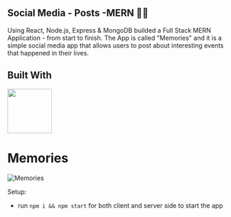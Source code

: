 ## Social Media - Posts -MERN 📲🤳

Using React, Node.js, Express & MongoDB builded a Full Stack MERN Application - from start to finish. The App is called "Memories" and it is a simple social media app that allows users to post about interesting events that happened in their lives.


## Built With
<code><img height="100" src="https://encrypted-tbn0.gstatic.com/images?q=tbn:ANd9GcSvr6XtnnJ75XCrdPAV4dZ08M8YrzPA6SSofA&s"></code>

# Memories

![Memories](https://i.ibb.co/Z8Y0CJv/Screenshot-2020-10-30-at-11-10-04.png)

Setup:
- run ```npm i && npm start``` for both client and server side to start the app
